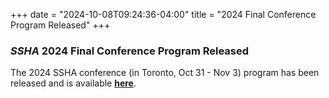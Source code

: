 +++
date = "2024-10-08T09:24:36-04:00"
title = "2024 Final Conference Program Released"
+++

### **_SSHA_ 2024 Final Conference Program Released**

The 2024 SSHA conference (in Toronto, Oct 31 - Nov 3) program has been released and is available [**here**](https://ssha.org/files/SSHA_Program_2024.pdf).